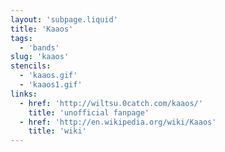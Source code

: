 ```yaml
---
layout: 'subpage.liquid'
title: 'Kaaos'
tags:
  - 'bands'
slug: 'kaaos'
stencils:
  - 'kaaos.gif'
  - 'kaaos1.gif'
links:
  - href: 'http://wiltsu.0catch.com/kaaos/'
    title: 'unofficial fanpage'
  - href: 'http://en.wikipedia.org/wiki/Kaaos'
    title: 'wiki'
---
```

